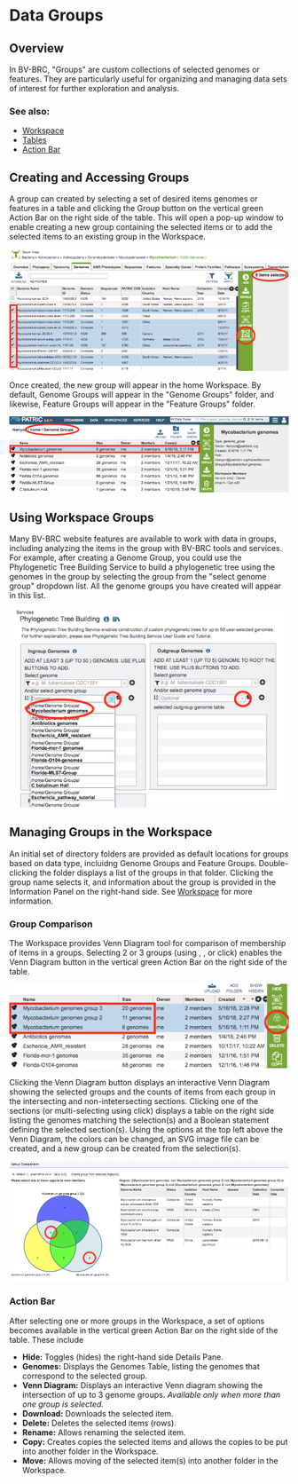# Data Groups

## Overview
In BV-BRC, "Groups" are custom collections of selected genomes or features. They are particularly useful for organizing and managing data sets of interest for further exploration and analysis.

### See also:
  * [Workspace](../workspaces/workspace.html)
  * [Tables](../tables.html)
  * [Action Bar](../action_bar.html)

## Creating and Accessing Groups
A group can created by selecting a set of desired items genomes or features in a table and clicking the Group button on the vertical green Action Bar on the right side of the table. This will open a pop-up window to enable creating a new group containing the selected items or to add the selected items to an existing group in the Workspace.

![Creating a Group](../images/create_group.png)

Once created, the new group will appear in the home Workspace. By default, Genome Groups will appear in the "Genome Groups" folder, and likewise, Feature Groups will appear in the "Feature Groups" folder.

![Genome Group](../images/genome_group.png)

## Using Workspace Groups
Many BV-BRC website features are available to work with data in groups, including analyzing the items in the group with BV-BRC tools and services. For example, after creating a Genome Group, you could use the Phylogenetic Tree Building Service to build a phylogenetic tree using the genomes in the group by selecting the group from the "select genome group" dropdown list. All the genome groups you have created will appear in this list.

![Phylogenetic Tree Using Genome Group](../images/phylo_tree_genome_group.png)

## Managing Groups in the Workspace
An initial set of directory folders are provided as default locations for groups based on data type, incluidng Genome Groups and Feature Groups. Double-clicking the folder displays a list of the groups in that folder. Clicking the group name selects it, and information about the group is provided in the Information Panel on the right-hand side. See [Workspace](../workspaces/workspace.html) for more information.

### Group Comparison
The Workspace provides Venn Diagram tool for comparison of membership of items in a groups. Selecting 2 or 3 groups (using <control>, <command>, or <shift> click) enables the Venn Diagram button in the vertical green Action Bar on the right side of the table. 

![Venn Diagram Button](../images/venn_diagram_action.png)

Clicking the Venn Diagram button displays an interactive Venn Diagram showing the selected groups and the counts of items from each group in the intersecting and non-intetersecting sections. Clicking one of the sections (or multi-selecting using <command> click) displays a table on the right side listing the genomes matching the selection(s) and a Boolean statement defining the selected section(s). Using the options at the top left above the Venn Diagram, the colors can be changed, an SVG image file can be created, and a new group can be created from the selection(s).

![Venn Diagram](../images/venn_diagram.png)

### Action Bar
After selecting one or more groups in the Workspace, a set of options becomes available in the vertical green Action Bar on the right side of the table.  These include

* **Hide:** Toggles (hides) the right-hand side Details Pane.
* **Genomes:** Displays the Genomes Table, listing the genomes that correspond to the selected group.
* **Venn Diagram:** Displays an interactive Venn diagram showing the intersection of up to 3 genome groups. *Available only when more than one group is selected.*
* **Download:** Downloads the selected item.
* **Delete:** Deletes the selected items (rows).
* **Rename:** Allows renaming the selected item.
* **Copy:** Creates copies the selected items and allows the copies to be put into another folder in the Workspace.
* **Move:** Allows moving of the selected item(s) into another folder in the Workspace.
